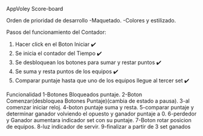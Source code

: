AppVoley Score-board

Orden de prioridad de desarrollo
-Maquetado.
-Colores y estilizado.

Pasos del funcionamiento del Contador:
1) Hacer click en el Boton Iniciar ✔️
2) Se inicia el contador del Tiempo ✔️
3) Se desbloquean los botones para sumar y restar puntos ✔️
4) Se suma y resta puntos de los equipos ✔️
5) Comparar puntaje  hasta que uno de los
equipos llegue al tercer set ✔️

Funcionalidad
1-Botones Bloqueados puntaje.
2-Boton Comenzar(desbloquea Botones Puntaje)(cambia de estado a pausa).
3-al comenzar iniciar reloj.
4-boton puntaje suma y resta.
5-comparar puntaje y determinar ganador volviendo el opuesto y ganador puntaje a 0.
6-perdedor y Ganador aumentara indicador set con su puntaje.
7-Boton rotar posicion de equipos.
8-luz indicador de servir.
9-finalizar a partir de 3 set ganados


